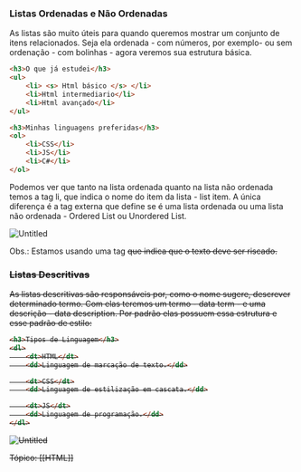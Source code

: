### Listas Ordenadas e Não Ordenadas

As listas são muito úteis para quando queremos mostrar um conjunto de itens relacionados. Seja ela ordenada - com números, por exemplo- ou sem ordenação - com bolinhas - agora veremos sua estrutura básica.

```html
<h3>O que já estudei</h3>
<ul>
    <li> <s> Html básico </s> </li>
    <li>Html intermediario</li>
    <li>Html avançado</li>
</ul>

<h3>Minhas linguagens preferidas</h3>
<ol>
    <li>CSS</li>
    <li>JS</li>
    <li>C#</li>
</ol>
```

Podemos ver que tanto na lista ordenada quanto na lista não ordenada temos a tag li, que indica o nome do item da lista - list item. A única diferença é a tag externa que define se é uma lista ordenada ou uma lista não ordenada - Ordered List ou Unordered List.

![Untitled](https://s3-us-west-2.amazonaws.com/secure.notion-static.com/23dc2244-4b35-4d55-97eb-7bf1bd885306/Untitled.png)

Obs.: Estamos usando uma tag <s> que indica que o texto deve ser riscado.

### Listas Descritivas

As listas descritivas são responsáveis por, como o nome sugere, descrever determinado termo. Com elas teremos um termo - data term - e uma descrição - data description. Por padrão elas possuem essa estrutura e esse padrão de estilo:

```html
<h3>Tipos de Linguagem</h3>
<dl>
    <dt>HTML</dt>
    <dd>Linguagem de marcação de texto.</dd>

    <dt>CSS</dt>
    <dd>Linguagem de estilização em cascata.</dd>

    <dt>JS</dt>
    <dd>Linguagem de programação.</dd>
</dl>
```

![Untitled](https://s3-us-west-2.amazonaws.com/secure.notion-static.com/a57ab2ba-23e7-4b4f-ba4a-7fe0422175ae/Untitled.png)

Tópico: [[HTML]]